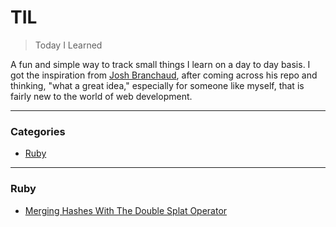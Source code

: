 # TIL

> Today I Learned

A fun and simple way to track small things I learn on a day to day basis. I got the inspiration from [Josh Branchaud](https://github.com/jbranchaud/til), after coming across his repo and thinking, "what a great idea," especially for someone like myself, that is fairly new to the world of web development.

---

### Categories

* [Ruby](#ruby)

---

### Ruby

- [Merging Hashes With The Double Splat Operator](ruby/merging-hashes-with-the-double-splat-operator)
